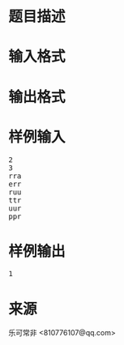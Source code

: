 

# 题目描述



# 输入格式



# 输出格式



# 样例输入


<pre>2
3
rra
err
ruu
ttr
uur
ppr
</pre>

# 样例输出


<pre>1</pre>

# 来源


<p>
乐可常非 &lt;810776107@qq.com&gt;
</p>
